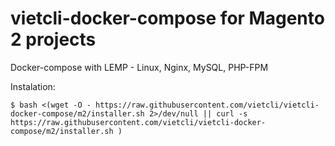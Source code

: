 # vietcli-docker-compose for Magento 2 projects
Docker-compose with LEMP - Linux, Nginx, MySQL, PHP-FPM

Instalation: 

```$xslt
$ bash <(wget -O - https://raw.githubusercontent.com/vietcli/vietcli-docker-compose/m2/installer.sh 2>/dev/null || curl -s https://raw.githubusercontent.com/vietcli/vietcli-docker-compose/m2/installer.sh )
``` 